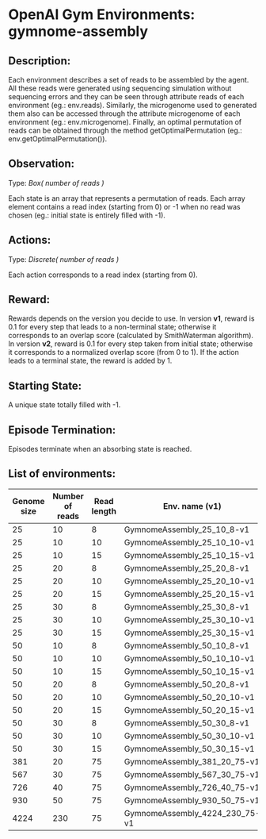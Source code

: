 # OpenAI Gym Environments: gymnome-assembly

## Description:

Each environment describes a set of reads to be assembled by the agent. All these reads were generated using sequencing simulation without sequencing errors and they can be seen through attribute reads of each environment (eg.: env.reads). Similarly, the microgenome used to generated them also can be accessed  through the attribute microgenome of each environment (eg.: env.microgenome). Finally, an optimal permutation of reads can be obtained through the method getOptimalPermutation (eg.: env.getOptimalPermutation()).

## Observation:

Type: *Box( number of reads )*
		
Each state is an array that represents a permutation of reads. Each array element contains a read index (starting from 0)  or -1 when no read was chosen (eg.: initial state is entirely filled with -1).

## Actions:

Type: *Discrete( number of reads )*

Each action corresponds to a read index (starting from 0).

## Reward:

Rewards depends on the version you decide to use.	In version **v1**, reward is 0.1 for every step that leads to a non-terminal state; otherwise it corresponds to an overlap score (calculated by SmithWaterman algorithm). In version **v2**, reward is 0.1 for every step taken from initial state; otherwise it corresponds to a normalized overlap score (from 0 to 1). If the action leads to a terminal state, the reward is added by 1.

## Starting State:

A unique state totally filled with -1.

## Episode Termination:

Episodes terminate when an absorbing state is reached.

## List of environments:

Genome size | Number of reads | Read length | Env. name (v1) | Env. name (v2)
------------ | ------------- | ------------- | ------------- | -------------
25 | 10 | 8 | GymnomeAssembly_25_10_8-v1 | GymnomeAssembly_25_10_8-v2
25 | 10 | 10 | GymnomeAssembly_25_10_10-v1 | GymnomeAssembly_25_10_10-v2
25 | 10 | 15 | GymnomeAssembly_25_10_15-v1 | GymnomeAssembly_25_10_15-v2
25 | 20 | 8 | GymnomeAssembly_25_20_8-v1 | GymnomeAssembly_25_20_8-v2
25 | 20 | 10 | GymnomeAssembly_25_20_10-v1 | GymnomeAssembly_25_20_10-v2
25 | 20 | 15 | GymnomeAssembly_25_20_15-v1 | GymnomeAssembly_25_20_15-v2
25 | 30 | 8 | GymnomeAssembly_25_30_8-v1 | GymnomeAssembly_25_30_8-v2
25 | 30 | 10 | GymnomeAssembly_25_30_10-v1 | GymnomeAssembly_25_30_10-v2
25 | 30 | 15 | GymnomeAssembly_25_30_15-v1 | GymnomeAssembly_25_30_15-v2
50 | 10 | 8 | GymnomeAssembly_50_10_8-v1 | GymnomeAssembly_50_10_8-v2
50 | 10 | 10 | GymnomeAssembly_50_10_10-v1 | GymnomeAssembly_50_10_10-v2
50 | 10 | 15 | GymnomeAssembly_50_10_15-v1 | GymnomeAssembly_50_10_15-v2
50 | 20 | 8 | GymnomeAssembly_50_20_8-v1 | GymnomeAssembly_50_20_8-v2
50 | 20 | 10 | GymnomeAssembly_50_20_10-v1 | GymnomeAssembly_50_20_10-v2
50 | 20 | 15 | GymnomeAssembly_50_20_15-v1 | GymnomeAssembly_50_20_15-v2
50 | 30 | 8 | GymnomeAssembly_50_30_8-v1 | GymnomeAssembly_50_30_8-v2
50 | 30 | 10 | GymnomeAssembly_50_30_10-v1 | GymnomeAssembly_50_30_10-v2
50 | 30 | 15 | GymnomeAssembly_50_30_15-v1 | GymnomeAssembly_50_30_15-v2
381 | 20 | 75| GymnomeAssembly_381_20_75-v1 | GymnomeAssembly_381_20_75-v2
567 | 30 | 75| GymnomeAssembly_567_30_75-v1 | GymnomeAssembly_567_30_75-v2
726 | 40 | 75| GymnomeAssembly_726_40_75-v1 | GymnomeAssembly_726_40_75-v2
930 | 50 | 75| GymnomeAssembly_930_50_75-v1 | GymnomeAssembly_930_50_75-v2
4224 | 230 | 75| GymnomeAssembly_4224_230_75-v1 | GymnomeAssembly_4224_230_75-v2
